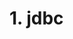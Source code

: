 # 1. jdbc








































































































































































































































































































































































































































































































